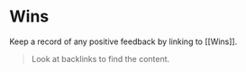 # Wins
 Keep a record of any positive feedback by linking to [[Wins]].
 
 > Look at backlinks to find the content.